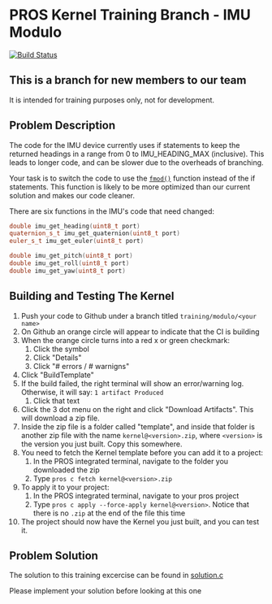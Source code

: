# PROS Kernel Training Branch - IMU Modulo
[![Build Status](https://dev.azure.com/purdue-acm-sigbots/Kernel/_apis/build/status/purduesigbots.pros?branchName=develop)](https://dev.azure.com/purdue-acm-sigbots/Kernel/_build/latest?definitionId=5&branchName=develop)

## This is a branch for new members to our team
It is intended for training purposes only, not for development. 

## Problem Description
The code for the IMU device currently uses if statements to keep the returned headings in a range from 0 to IMU_HEADING_MAX (inclusive). This leads to longer code, and can be slower due to the overheads of branching.

Your task is to switch the code to use the [`fmod()`](https://en.cppreference.com/w/c/numeric/math/fmod) function instead of the if statements. This function is likely to be more optimized than our current solution and makes our code cleaner. 

There are six functions in the IMU's code that need changed:
```cpp
double imu_get_heading(uint8_t port)
quaternion_s_t imu_get_quaternion(uint8_t port)
euler_s_t imu_get_euler(uint8_t port) 

double imu_get_pitch(uint8_t port)
double imu_get_roll(uint8_t port)
double imu_get_yaw(uint8_t port)
```

## Building and Testing The Kernel
1) Push your code to Github under a branch titled `training/modulo/<your name>`
2) On Github an orange circle will appear to indicate that the CI is building
3) When the orange circle turns into a red x or green checkmark:
   1) Click the symbol
   2) Click "Details"
   3) Click "# errors / # warnigns"
4) Click "BuildTemplate"
5) If the build failed, the right terminal will show an error/warning log. Otherwise, it will say: `1 artifact Produced`
   1) Click that text
6) Click the 3 dot menu on the right and click "Download Artifacts". This will download a zip file.
7) Inside the zip file is a folder called "template", and inside that folder is another zip file with the name `kernel@<version>.zip`, where `<version>` is the version you just built. Copy this somewhere.
8) You need to fetch the Kernel template before you can add it to a project:
   1) In the PROS integrated terminal, navigate to the folder you downloaded the zip
   2) Type `pros c fetch kernel@<version>.zip`
9) To apply it to your project:
   1)  In the PROS integrated terminal, navigate to your pros project
   2)  Type `pros c apply --force-apply kernel@<version>`. Notice that there is no `.zip` at the end of the file this time
10) The project should now have the Kernel you just built, and you can test it. 

## Problem Solution
The solution to this training excercise can be found in [solution.c](solution.c)

Please implement your solution before looking at this one